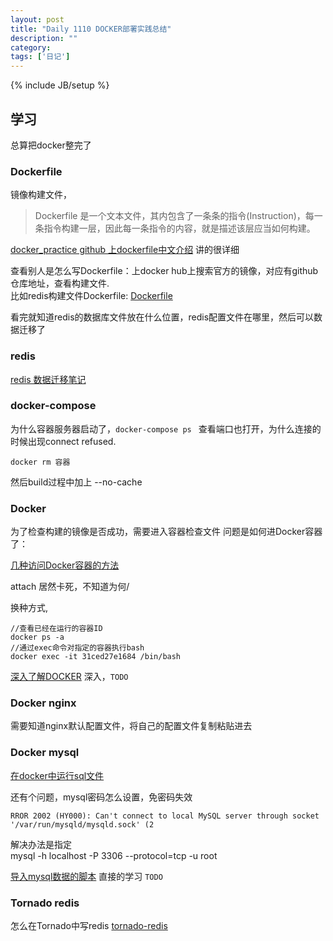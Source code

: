 ```yaml
---
layout: post
title: "Daily 1110 DOCKER部署实践总结"
description: ""
category: 
tags: ['日记']
---
```

{% include JB/setup %}


## 学习
总算把docker整完了

### Dockerfile

镜像构建文件，
> Dockerfile 是一个文本文件，其内包含了一条条的指令(Instruction)，每一条指令构建一层，因此每一条指令的内容，就是描述该层应当如何构建。

[docker_practice github 上dockerfile中文介绍](https://github.com/yeasy/docker_practice/tree/master/image/dockerfile) 讲的很详细


查看别人是怎么写Dockerfile：上docker hub上搜索官方的镜像，对应有github仓库地址，查看构建文件.   
比如redis构建文件Dockerfile: [Dockerfile](https://github.com/docker-library/redis/blob/29b44c477011c5450dd89fd41af4c04e0c71e5b2/4.0/32bit/Dockerfile)    

看完就知道redis的数据库文件放在什么位置，redis配置文件在哪里，然后可以数据迁移了  

### redis 

[redis 数据迁移笔记](https://mengkang.net/424.html)  

### docker-compose 
为什么容器服务器启动了，`docker-compose ps ` 查看端口也打开，为什么连接的时候出现connect refused.   

``` 
docker rm 容器
``` 
然后build过程中加上 --no-cache 



###  Docker 

 为了检查构建的镜像是否成功，需要进入容器检查文件
 问题是如何进Docker容器了： 

[ 几种访问Docker容器的方法](http://warjiang.github.io/devcat/2016/11/28/%E5%87%A0%E7%A7%8D%E8%AE%BF%E9%97%AEDocker%E5%AE%B9%E5%99%A8%E7%9A%84%E6%96%B9%E6%B3%95/) 

attach 居然卡死，不知道为何/ 
  
换种方式,
```
//查看已经在运行的容器ID
docker ps -a
//通过exec命令对指定的容器执行bash
docker exec -it 31ced27e1684 /bin/bash

```
[深入了解DOCKER](https://github.com/qianlei90/Blog/issues/35) 深入，`TODO`

### Docker nginx 

需要知道nginx默认配置文件，将自己的配置文件复制粘贴进去



### Docker mysql 


[在docker中运行sql文件](http://www.51woshou.com/?p/6c202e1c3d61)  

还有个问题，mysql密码怎么设置，免密码失效



```
RROR 2002 (HY000): Can't connect to local MySQL server through socket '/var/run/mysqld/mysqld.sock' (2
```
解决办法是指定   
mysql -h localhost -P 3306 --protocol=tcp -u root   

[导入mysql数据的脚本](https://github.com/cloudposse/mysql) 直接的学习 `TODO`  



###   Tornado redis 
怎么在Tornado中写redis
[tornado-redis](https://github.com/leporo/tornado-redis/blob/master/demos/sockjs/app.py)  


